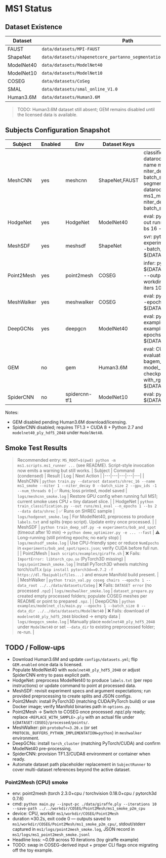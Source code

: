 # MS1 Status

## Dataset Existence
| Dataset | Path | Exists |
|---|---|---|
| FAUST | `data/datasets/MPI-FAUST` | OK |
| ShapeNet | `data/datasets/shapenetcore_partanno_segmentation_benchmark_v0_normal` | OK |
| ModelNet40 | `data/datasets/ModelNet40` | OK |
| ModelNet10 | `data/datasets/ModelNet10` | OK |
| COSEG | `data/datasets/CoSeg` | OK |
| SMAL | `data/datasets/smal_online_V1.0` | OK |
| Human3.6M | `data/datasets/Human3.6M` | MISSING |

> TODO: Human3.6M dataset still absent; GEM remains disabled until the licensed data is available.

## Subjects Configuration Snapshot
| Subject | Enabled | Env | Dataset Keys | Entry Templates |
|---|---|---|---|---|
| MeshCNN | yes | meshcnn | ShapeNet,FAUST | classification: python train.py --dataroot ${DATASET:ShapeNet} --name ms1_meshcnn_cls --niter 1 --niter_decay 0 --save_epoch_freq 1 --batch_size 2<br>segmentation: python train.py --dataroot ${DATASET:FAUST} --name ms1_meshcnn_seg --niter 1 --niter_decay 0 --save_epoch_freq 1 --batch_size 2 |
| HodgeNet | yes | HodgeNet | ModelNet40 | eval: python train_classification.py --out runs/ms1_eval --n_epochs 100 --bs 16 --data ${DATASET:ModelNet40} |
| MeshSDF | yes | meshsdf | ShapeNet | svr: python train_svr.py -e experiments/cars_svr --max_epoch 1 --batch_size 2 --data_root ${DATASET:ShapeNet} |
| Point2Mesh | yes | point2mesh | COSEG | infer: python point2mesh.py --input ${DATASET:COSEG}/chair/chair_001.obj --output_dir workdir/COSEG/Point2Mesh/results --iters 10 |
| MeshWalker | yes | meshwalker | COSEG | eval: python train_val.py coseg chairs --epochs 1 --data_root ${DATASET:COSEG} |
| DeepGCNs | yes | deepgcn | ModelNet40 | eval: python examples/modelnet_cls/main.py --cfg examples/modelnet_cls/config.yaml --epochs 1 --batch_size 8 --data_dir ${DATASET:ModelNet40} |
| GEM | no | gem | Human3.6M | eval: CUDA_VISIBLE_DEVICES=0 python evaluate_scannet.py --model bagem_scannet --batch_size 2 --model_path checkpoints/bagem_scannet.ckpt --with_rgb --data_root ${DATASET:Human3.6M} |
| SpiderCNN | no | spidercnn-tf1 | ModelNet10 | eval: python train.py --eval --data_root ${DATASET:ModelNet10} |

Notes:
- GEM disabled pending Human3.6M download/licensing.
- SpiderCNN disabled; requires TF1.3 + CUDA 8 + Python 2.7 and `modelnet40_ply_hdf5_2048` under `ModelNet40`.

## Smoke Test Results
> Recommended entry: `MS_ROOT=$(pwd) python -m ms1.scripts.ms1_runner ...` (see README). Script-style invocation now emits a warning but still works.
| Subject | Command (condensed) | Result | Log | Next Action |
|---|---|---|---|---|
| MeshCNN | `python train.py --dataroot datasets/shrec_16 --name ms1_smoke --niter 1 --niter_decay 0 --batch_size 2 --gpu_ids -1 --num_threads 0` | ✅ Runs; loss printed, model saved | `logs/meshcnn_smoke.log` | Restore GPU config when running full MS1; current smoke uses CPU + tiny dataset slice. |
| HodgeNet | `python train_classification.py --out runs/ms1_eval --n_epochs 1 --bs 2 --data data/shrec` | ✅ Runs on SHREC sample | `logs/hodgenet_smoke.log` | For ModelNet40, preprocess to produce `labels.txt` and splits (repo script). Update entry once processed. |
| MeshSDF | `python train_deep_sdf.py -e experiments/bob_and_spot` (timeout after 10 min) → `python demo_optimizer.py -e ... --fast` | ⚠️ Long-running (still printing epochs; no early stop) | `logs/meshsdf_smoke.log` | Use CPU-friendly spec or reduce `NumEpochs` in `experiments/bob_and_spot/specs.json`; verify CUDA before full run. |
| Point2Mesh | `bash scripts/examples/giraffe.sh` | ❌ Fails: `ImportError: libtorch_cpu.so` (PyTorch3D missing) | `logs/point2mesh_smoke.log` | Install PyTorch3D wheels matching torch/cu11.x (`pip install pytorch3d==0.7.2 -f https://dl.fbaipublicfiles...)` and ensure Manifold build present. |
| MeshWalker | `python train_val.py coseg chairs --epochs 1 --data_root ../../data/datasets/CoSeg` | ❌ Fails: `DATASET error` (no processed `.npz`) | `logs/meshwalker_smoke.log` | `dataset_prepare.py` created empty processed folders; populate COSEG meshes per README or point to prepared `.npz`. |
| DeepGCNs | `python examples/modelnet_cls/main.py --epochs 1 --batch_size 8 --data_dir ../../data/datasets/ModelNet40` | ❌ Fails: download of `modelnet40_ply_hdf5_2048` blocked → empty data | `logs/deepgcn_smoke.log` | Manually place `modelnet40_ply_hdf5_2048` under `ModelNet40` or set `--data_dir` to existing preprocessed folder; re-run. |

## TODO / Follow-ups
- Download Human3.6M and update `configs/datasets.yml`; flip `GEM.enabled` once data is licensed.
- Populate ModelNet40 with `modelnet40_ply_hdf5_2048` or adjust SpiderCNN entry to pass explicit path.
- HodgeNet: preprocess ModelNet40 to produce `labels.txt` (per repo instructions) or update command to point at processed data.
- MeshSDF: revisit experiment specs and argument expectations; run provided preprocessing to create splits and JSON configs.
- Point2Mesh: install PyTorch3D (matching CUDA/PyTorch build) or use Docker image; verify Manifold binaries path in `options.py`.
- Point2Mesh → Switch to COSEG once processed .npz/.ply ready; replace `<REPLACE_WITH_SAMPLE>.ply` with an actual file under `${DATASET:COSEG}/processed/points/`.
- MeshWalker: pin `protobuf<=3.20.x` (or set `PROTOCOL_BUFFERS_PYTHON_IMPLEMENTATION=python`) in `meshwalker` environment.
- DeepGCNs: install `torch_cluster` (matching PyTorch/CUDA) and confirm ModelNet40 pre-processing.
- SpiderCNN: provision TF1.3/CUDA8 environment or container when ready.
- Automate dataset path placeholder replacement in `SubjectRunner` to cover multi-dataset references beyond the active dataset.

### Point2Mesh (CPU) smoke
- env: point2mesh (torch 2.3.0+cpu / torchvision 0.18.0+cpu / pytorch3d 0.7.6)
- cmd: `python main.py --input-pc ./data/giraffe.ply --iterations 10 --save-path ../../workdir/COSEG/Point2Mesh/ms1_smoke_p2m_cpu`
- device: CPU, workdir `ms1/workdir/COSEG/Point2Mesh`
- duration ≈30.2s, exit code 0 — outputs saved to `ms1/workdir/COSEG/Point2Mesh/ms1_smoke_p2m_cpu/`, stdout/stderr captured in `ms1/logs/point2mesh_smoke.log`, JSON record in `ms1/logs/ms1_point2mesh_smoke.jsonl`
- Headline loss: ~0.09 across 10 iterations (toy giraffe example)
- TODO: swap in COSEG-derived input + proper CLI flags once migrating off the toy example.
